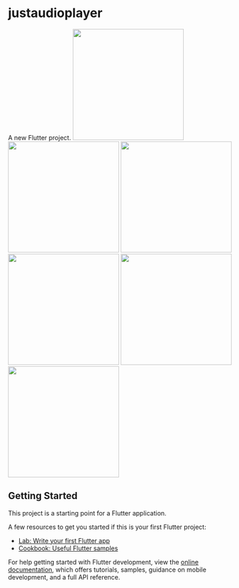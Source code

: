 # justaudioplayer

A new Flutter project.
<img src="https://github.com/mohammadmahdiyousefi/justaudioplayer/assets/103829998/310db818-d493-4288-8601-5730535f06df" width="250"> 
<img src="https://github.com/mohammadmahdiyousefi/justaudioplayer/assets/103829998/279e8703-de18-415c-b39d-3af66a0e659c" width="250"> 
<img src="https://github.com/mohammadmahdiyousefi/justaudioplayer/assets/103829998/c1761c8a-de14-4e81-9dcd-9c73d449c40e" width="250"> 
<img src="https://github.com/mohammadmahdiyousefi/justaudioplayer/assets/103829998/fbf7c2bc-68cb-4b42-b23b-e148b26b15b7" width="250"> 
<img src="https://github.com/mohammadmahdiyousefi/justaudioplayer/assets/103829998/df2eb2ea-d567-4189-8ee3-9de18164f1ec" width="250"> 
<img src="https://github.com/mohammadmahdiyousefi/justaudioplayer/assets/103829998/d525534e-e075-40aa-a00a-fd98845afb36" width="250"> 



## Getting Started

This project is a starting point for a Flutter application.

A few resources to get you started if this is your first Flutter project:

- [Lab: Write your first Flutter app](https://docs.flutter.dev/get-started/codelab)
- [Cookbook: Useful Flutter samples](https://docs.flutter.dev/cookbook)

For help getting started with Flutter development, view the
[online documentation](https://docs.flutter.dev/), which offers tutorials,
samples, guidance on mobile development, and a full API reference.

